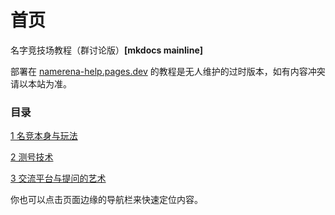 # 首页

名字竞技场教程（群讨论版）**\[mkdocs mainline\]**

部署在 [namerena-help.pages.dev](https://namerena-help.pages.dev) 的教程是无人维护的过时版本，如有内容冲突请以本站为准。

### 目录

[1 名竞本身与玩法](chp1.md)

[2 测号技术](chp2.md)

[3 交流平台与提问的艺术](chp3.md)

你也可以点击页面边缘的导航栏来快速定位内容。
